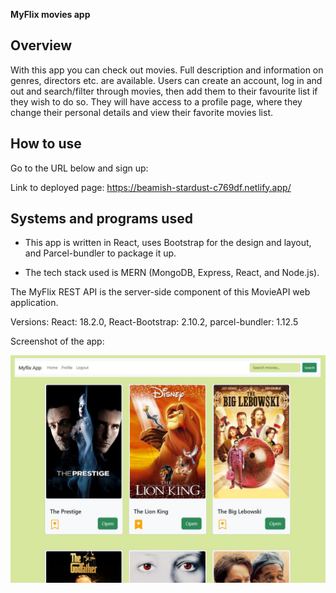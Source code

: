 

**MyFlix movies app**

## Overview
With this app you can check out movies. Full description and information on genres, directors etc. are available.
Users can create an account, log in and out and search/filter through movies, then add them to their favourite list if they wish to do so. 
They will have access to a profile page, where they change their personal details and view their favorite movies list.

## How to use

Go to the URL below and sign up:

Link to deployed page: https://beamish-stardust-c769df.netlify.app/


## Systems and programs used

* This app is written in React, uses Bootstrap for the design and layout, and Parcel-bundler to package it up.

* The tech stack used is MERN (MongoDB, Express, React, and Node.js).


The MyFlix REST API is the server-side component of this MovieAPI web application.

Versions: React: 18.2.0, React-Bootstrap: 2.10.2, parcel-bundler: 1.12.5

Screenshot of the app:

![MyFlix-movies-screenshot](/MyFlix-movies-screenshot.JPG)
